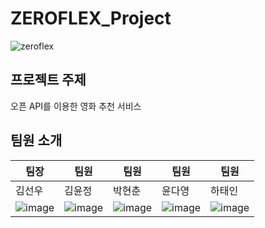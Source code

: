# ZEROFLEX_Project

![zeroflex](https://github.com/user-attachments/assets/4668aeb7-01cb-4d11-bd6e-d7aa6287deec)

## 프로젝트 주제
오픈 API를 이용한 영화 추천 서비스

## 팀원 소개 


|   팀장   |   팀원   |   팀원   |   팀원   |   팀원   |
| -------- | -------- | -------- | -------- | -------- |
|  김선우  |  김윤정  |  박현춘  |  윤다영  |  하태인  |
|![image](https://github.com/user-attachments/assets/30ea8c17-4ae7-49bd-98d3-8dadf17b677f) |![image](https://github.com/user-attachments/assets/30ea8c17-4ae7-49bd-98d3-8dadf17b677f) |![image](https://github.com/user-attachments/assets/30ea8c17-4ae7-49bd-98d3-8dadf17b677f) |![image](https://github.com/user-attachments/assets/30ea8c17-4ae7-49bd-98d3-8dadf17b677f) |![image](https://github.com/user-attachments/assets/30ea8c17-4ae7-49bd-98d3-8dadf17b677f) |

